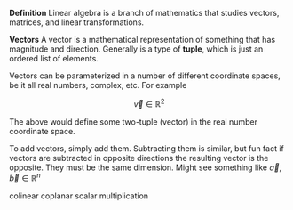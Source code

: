 
**Definition**
Linear algebra is a branch of mathematics that studies vectors, matrices, and linear transformations.

**Vectors** 
A vector is a mathematical representation of something that has magnitude and direction. Generally is a type of **tuple**, which is just an ordered list of elements. 

Vectors can be parameterized in a number of different coordinate spaces, be it all real numbers, complex, etc. For example

$$
\vec{v} \in \mathbb{R}^2
$$

The above would define some two-tuple (vector) in the real number coordinate space. 

To add vectors, simply add them. Subtracting them is similar, but fun fact if vectors are subtracted in opposite directions the resulting vector is the opposite. They must be the same dimension. Might see something like $\vec{a}, \vec{b} \in \mathbb{R}^n$

colinear
coplanar
scalar multiplication